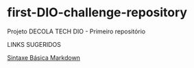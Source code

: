 # first-DIO-challenge-repository
Projeto DECOLA TECH DIO - Primeiro repositório  

LINKS SUGERIDOS 

[Sintaxe Básica Markdown](https://markdown.net.br/sintaxe-basica/)
